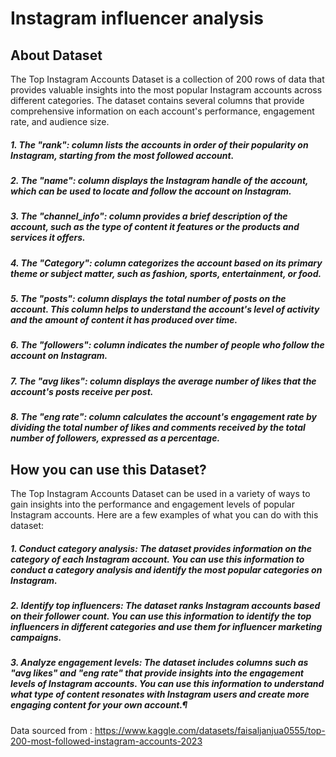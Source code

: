 # Instagram influencer analysis
## About Dataset
The Top Instagram Accounts Dataset is a collection of 200 rows of data that provides valuable insights into the most popular Instagram accounts across different categories. The dataset contains several columns that provide comprehensive information on each account's performance, engagement rate, and audience size.

##### 1. The "rank": column lists the accounts in order of their popularity on Instagram, starting from the most followed account.
##### 2. The "name": column displays the Instagram handle of the account, which can be used to locate and follow the account on Instagram.
##### 3. The "channel_info": column provides a brief description of the account, such as the type of content it features or the products and services it offers.
##### 4. The "Category": column categorizes the account based on its primary theme or subject matter, such as fashion, sports, entertainment, or food.
##### 5. The "posts": column displays the total number of posts on the account. This column helps to understand the account's level of activity and the amount of content it has produced over time.
##### 6. The "followers": column indicates the number of people who follow the account on Instagram.
##### 7. The "avg likes": column displays the average number of likes that the account's posts receive per post.
##### 8. The "eng rate": column calculates the account's engagement rate by dividing the total number of likes and comments received by the total number of followers, expressed as a percentage.


## How you can use this Dataset?
The Top Instagram Accounts Dataset can be used in a variety of ways to gain insights into the performance and engagement levels of popular Instagram accounts. Here are a few examples of what you can do with this dataset:

##### 1. Conduct category analysis: The dataset provides information on the category of each Instagram account. You can use this information to conduct a category analysis and identify the most popular categories on Instagram.
##### 2. Identify top influencers: The dataset ranks Instagram accounts based on their follower count. You can use this information to identify the top influencers in different categories and use them for influencer marketing campaigns.
##### 3. Analyze engagement levels: The dataset includes columns such as "avg likes" and "eng rate" that provide insights into the engagement levels of Instagram accounts. You can use this information to understand what type of content resonates with Instagram users and create more engaging content for your own account.¶

Data sourced from : https://www.kaggle.com/datasets/faisaljanjua0555/top-200-most-followed-instagram-accounts-2023
